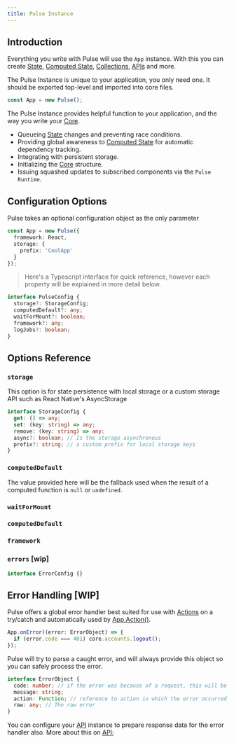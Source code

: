 ```yaml
---
title: Pulse Instance
---
```


## Introduction

Everything you write with Pulse will use the `App` instance. With this you can create [State](./state.md), [Computed State](./computed.md), [Collections](./collections.md), [APIs](./api.md) and more.

The Pulse Instance is unique to your application, you only need one. It should be exported top-level and imported into core files.

```ts
const App = new Pulse();
```

The Pulse Instance provides helpful function to your application, and the way you write your [Core](./core.md).

- Queueing [State](./state.md) changes and preventing race conditions.
- Providing global awareness to [Computed State](./computed.md) for automatic dependency tracking.
- Integrating with persistent storage.
- Initializing the [Core](./core.md) structure.
- Issuing squashed updates to subscribed components via the `Pulse Runtime`.

## Configuration Options

Pulse takes an optional configuration object as the only parameter

```ts
const App = new Pulse({
  framework: React,
  storage: {
    prefix: 'CoolApp'
  }
});
```

> Here's a Typescript interface for quick reference, however each property will be explained in more detail below.

```ts
interface PulseConfig {
  storage?: StorageConfig;
  computedDefault?: any;
  waitForMount?: boolean;
  framework?: any;
  logJobs?: boolean;
}
```

## Options Reference

### `storage`

This option is for state persistence with local storage or a custom storage API such as React Native's AsyncStorage

```ts
interface StorageConfig {
  get: () => any;
  set: (key: string) => any;
  remove: (key: string) => any;
  async?: boolean; // Is the storage asynchronous
  prefix?: string; // a custom prefix for local storage keys
}
```

### `computedDefault`

The value provided here will be the fallback used when the result of a computed function is `null` or `undefined`.

### `waitForMount`

### `computedDefault`

### `framework`

### `errors` [wip]

```ts
interface ErrorConfig {}
```

## Error Handling [WIP]

Pulse offers a global error handler best suited for use with [Actions](./actions.md) on a try/catch and automatically used by [App.Action()](./actions.md).

```ts
App.onError((error: ErrorObject) => {
  if (error.code === 401) core.accounts.logout();
});
```

Pulse will try to parse a caught error, and will always provide this object so you can safely process the error.

```ts
interface ErrorObject {
  code: number; // if the error was because of a request, this will be the request error code
  message: string;
  action: Function; // reference to action in which the error occurred
  raw: any; // The raw error
}
```

You can configure your [API](./api.md) instance to prepare response data for the error handler also. More about this on [API](./api.md);
